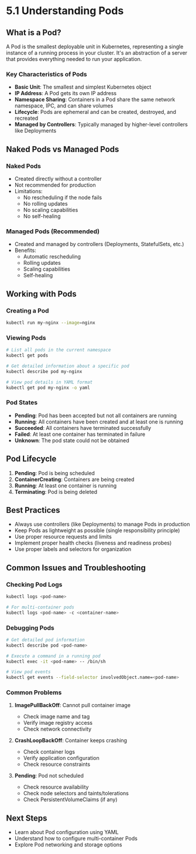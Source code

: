 # 5.1 Understanding Pods

## What is a Pod?
A Pod is the smallest deployable unit in Kubernetes, representing a single instance of a running process in your cluster. It's an abstraction of a server that provides everything needed to run your application.

### Key Characteristics of Pods
- **Basic Unit**: The smallest and simplest Kubernetes object
- **IP Address**: A Pod gets its own IP address
- **Namespace Sharing**: Containers in a Pod share the same network namespace, IPC, and can share volumes
- **Lifecycle**: Pods are ephemeral and can be created, destroyed, and recreated
- **Managed by Controllers**: Typically managed by higher-level controllers like Deployments

## Naked Pods vs Managed Pods

### Naked Pods
- Created directly without a controller
- Not recommended for production
- Limitations:
  - No rescheduling if the node fails
  - No rolling updates
  - No scaling capabilities
  - No self-healing

### Managed Pods (Recommended)
- Created and managed by controllers (Deployments, StatefulSets, etc.)
- Benefits:
  - Automatic rescheduling
  - Rolling updates
  - Scaling capabilities
  - Self-healing

## Working with Pods

### Creating a Pod
```bash
kubectl run my-nginx --image=nginx
```

### Viewing Pods
```bash
# List all pods in the current namespace
kubectl get pods

# Get detailed information about a specific pod
kubectl describe pod my-nginx

# View pod details in YAML format
kubectl get pod my-nginx -o yaml
```

### Pod States
- **Pending**: Pod has been accepted but not all containers are running
- **Running**: All containers have been created and at least one is running
- **Succeeded**: All containers have terminated successfully
- **Failed**: At least one container has terminated in failure
- **Unknown**: The pod state could not be obtained

## Pod Lifecycle
1. **Pending**: Pod is being scheduled
2. **ContainerCreating**: Containers are being created
3. **Running**: At least one container is running
4. **Terminating**: Pod is being deleted

## Best Practices
- Always use controllers (like Deployments) to manage Pods in production
- Keep Pods as lightweight as possible (single responsibility principle)
- Use proper resource requests and limits
- Implement proper health checks (liveness and readiness probes)
- Use proper labels and selectors for organization

## Common Issues and Troubleshooting

### Checking Pod Logs
```bash
kubectl logs <pod-name>

# For multi-container pods
kubectl logs <pod-name> -c <container-name>
```

### Debugging Pods
```bash
# Get detailed pod information
kubectl describe pod <pod-name>

# Execute a command in a running pod
kubectl exec -it <pod-name> -- /bin/sh

# View pod events
kubectl get events --field-selector involvedObject.name=<pod-name>
```

### Common Problems
1. **ImagePullBackOff**: Cannot pull container image
   - Check image name and tag
   - Verify image registry access
   - Check network connectivity

2. **CrashLoopBackOff**: Container keeps crashing
   - Check container logs
   - Verify application configuration
   - Check resource constraints

3. **Pending**: Pod not scheduled
   - Check resource availability
   - Check node selectors and taints/tolerations
   - Check PersistentVolumeClaims (if any)

## Next Steps
- Learn about Pod configuration using YAML
- Understand how to configure multi-container Pods
- Explore Pod networking and storage options
